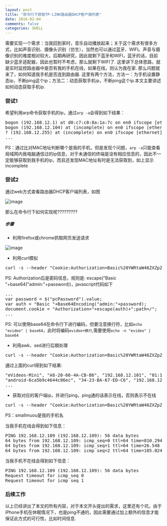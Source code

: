 ```yaml
---
layout: post
title: "命令行下获取TP-LINK路由器DHCP客户端列表"
date: 2016-02-04
comments: false
categories: SHELL
---
```


需要实现一个需求：当我回到家时，音乐自动播放起来；关于这个需求有很多方式，比如声音识别、摄像头识别（仿生），当然也可以通过蓝牙、WIFI。声音与摄像识别的难度相对较大，后期再研究，因此就剩下蓝牙和WIFI，蓝牙的话，目前缺少蓝牙适配器，因此也暂时不考虑，那么就剩下WIFI了. 这里讲下总体思路，就是实时监控路由器中是否有我的手机在线，如果在线，则认为我在家. 那么问题就来了，如何知道我手机是否连到路由器. 这里有两个方法，方法一：为手机设置静态ip，不断ping这个ip；方法二：动态获取手机ip，不断ping这个ip.本文主要讲述如何动态获取手机ip.

### 尝试1
希望利用arp命令获取手机的ip，通过`arp -a`会得到如下结果：
<pre>
bogon (192.168.12.1) at d0:c7:c0:8a:1a:7c on en0 ifscope [ethernet]
bogon (192.168.12.104) at (incomplete) on en0 ifscope [ethernet]
? (192.168.12.255) at (incomplete) on en0 ifscope [ethernet]
...
</pre>
PS：通过比对MAC地址判断哪个是我的手机，但是发现个问题，`arp -a`只能查看局域网内我电脑通信过的ip信息，对于未通信的终端是没有相应信息的，因此不一定能够获取到我手机的ip，而且还发现MAC地址有时是无法获取到，如上显示incomplete

### 尝试2
通过web方式查看路由器DHCP客户端列表，如图

![image](http://7ximmr.com1.z0.glb.clouddn.com/tplink-dhcp-client.png)

那么在命令行下如何实现呢?????????

##### 步骤
* 利用firefox或chrome抓取网页发送请求

![image](http://7ximmr.com1.z0.glb.clouddn.com/tplink-dhcp-client-catch.png)

* 利用curl模拟
<pre>
curl -s --header "Cookie:Authorization=Basic%20YWRtaW46ZXZpZGVv" http://192.168.12.1/userRpm/AssignedIpAddrListRpm.htm
</pre>
PS: Authorization后是密码信息，规则是: escape("Basic "+base64("admin:"+password))，javascript代码如下
<pre>
...
var password = $("pcPassword").value;	
var auth = "Basic "+Base64Encoding("admin:"+password);
document.cookie = "Authorization="+escape(auth)+";path=/";
...
</pre>
PS: 可以使用base64在命令行下进行编码，但要注意换行符，比如`echo "evideo" | base64`，此时将编码`evideo+换行`,需要使用`echo -n "evideo" | base64`
* 利用awk、sed进行后期处理
<pre>
curl -s --header "Cookie:Authorization=Basic%20YWRtaW46ZXZpZGVv" http://192.168.12.1/userRpm/AssignedIpAddrListRpm.htm|sed -n -e "/DHCPDynList/,/)/p"|sed '1d;$d'
</pre>
通过上面的curl得到如下结果:
<pre>
"eVideos-Mini", "A8-20-66-4A-CB-B6", "192.168.12.101", "01:18:48", 
"android-6ca5b9c4644c86ec", "34-23-BA-67-ED-C6", "192.168.12.149", "01:58:49", 
...
</pre>
* 获取对应的客户端ip，并进行ping，ping通的话表示在线，否则表示不在线
<pre>
curl -s --header "Cookie:Authorization=Basic%20YWRtaW46ZXZpZGVv" http://192.168.12.1/userRpm/AssignedIpAddrListRpm.htm|awk -F[\ ,] '/smallmuou/{print $5}'|sed 's/"//g'|xargs ping -c 3
</pre>
PS：smallmuou是我的手机名

当我手机在线会得到如下信息：
<pre>
PING 192.168.12.109 (192.168.12.109): 56 data bytes
64 bytes from 192.168.12.109: icmp_seq=0 ttl=64 time=810.294 ms
64 bytes from 192.168.12.109: icmp_seq=1 ttl=64 time=26.548 ms
64 bytes from 192.168.12.109: icmp_seq=2 ttl=64 time=185.024 ms
</pre>

当我手机不在线会得到如下信息：
<pre>
PING 192.168.12.109 (192.168.12.109): 56 data bytes
Request timeout for icmp_seq 0
Request timeout for icmp_seq 1
</pre>

### 后续工作
以上已经讲出了本文的所有内容，对于本文开头提出的需求，这里还有个坑，由于iPhone手机在休眠情况下，也是ping不通的，因此需要通过加上额外的信息才能保证此方式的可行性，比如时间信息.
